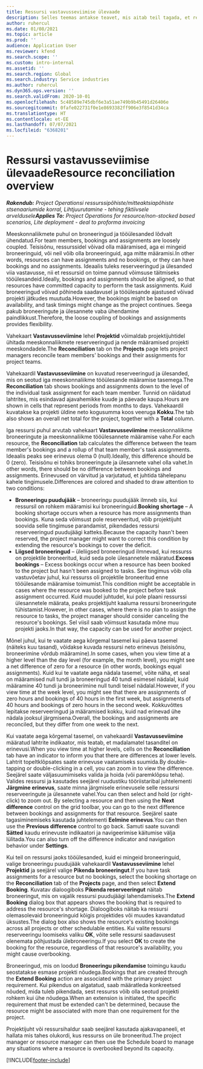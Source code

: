 ```yaml
---
title: Ressursi vastavusseviimise ülevaade
description: Selles teemas antakse teavet, mis aitab teil tagada, et ressursside broneeringud ja projektidele määramised on joondatud.
author: ruhercul
ms.date: 01/08/2021
ms.topic: article
ms.prod: ''
audience: Application User
ms.reviewer: kfend
ms.search.scope: ''
ms.custom: intro-internal
ms.assetid: ''
ms.search.region: Global
ms.search.industry: Service industries
ms.author: ruhercul
ms.dyn365.ops.version: ''
ms.search.validFrom: 2020-10-01
ms.openlocfilehash: 5c48589e745dbf6e3a51ae749b9b45491d26406e
ms.sourcegitcommit: 0fafe022731f0e1e8693382ff906e3f8541d34ca
ms.translationtype: HT
ms.contentlocale: et-EE
ms.lasthandoff: 07/07/2021
ms.locfileid: "6368201"
---
```

# <a name="resource-reconciliation-overview"></a><span data-ttu-id="937dd-103">Ressursi vastavusseviimise ülevaade</span><span class="sxs-lookup"><span data-stu-id="937dd-103">Resource reconciliation overview</span></span>

<span data-ttu-id="937dd-104">_**Rakendub:** Project Operationsi ressurssipõhiste/mitteaktsiapõhiste stsenaariumide korral,  Lihtjuurutamine - tehing fiktiivsele arveldusele_</span><span class="sxs-lookup"><span data-stu-id="937dd-104">_**Applies To:** Project Operations for resource/non-stocked based scenarios, Lite deployment - deal to proforma invoicing_</span></span>

<span data-ttu-id="937dd-105">Meeskonnaliikmete puhul on broneeringud ja tööülesanded lõdvalt ühendatud.</span><span class="sxs-lookup"><span data-stu-id="937dd-105">For team members, bookings and assignments are loosely coupled.</span></span> <span data-ttu-id="937dd-106">Teisisõnu, ressurssidel võivad olla määramised, aga ei mingeid broneeringuid, või neil võib olla broneeringuid, aga mitte määramisi.</span><span class="sxs-lookup"><span data-stu-id="937dd-106">In other words, resources can have assignments and no bookings, or they can have bookings and no assignments.</span></span> <span data-ttu-id="937dd-107">Ideaalis tuleks reserveeringud ja ülesanded viia vastavusse, nii et ressursid on toime pannud võimsuse täitmiseks tööülesandeid.</span><span class="sxs-lookup"><span data-stu-id="937dd-107">Ideally, bookings and assignments should be aligned, so that resources have committed capacity to perform the task assignments.</span></span> <span data-ttu-id="937dd-108">Kuid broneeringud võivad põhineda saadavusel ja tööülesande ajastused võivad projekti jätkudes muutuda.</span><span class="sxs-lookup"><span data-stu-id="937dd-108">However, the bookings might be based on availability, and task timings might change as the project continues.</span></span> <span data-ttu-id="937dd-109">Seega pakub broneeringute ja ülesannete vaba ühendamine paindlikkust.</span><span class="sxs-lookup"><span data-stu-id="937dd-109">Therefore, the loose coupling of bookings and assignments provides flexibility.</span></span>

<span data-ttu-id="937dd-110">Vahekaart **Vastavusseviimine** lehel **Projektid** võimaldab projektijuhtidel ühitada meeskonnaliikmete reserveeringud ja nende määramised projekti meeskondadele.</span><span class="sxs-lookup"><span data-stu-id="937dd-110">The **Reconciliation** tab on the **Projects** page lets project managers reconcile team members' bookings and their assignments for project teams.</span></span>

<span data-ttu-id="937dd-111">Vahekaardil **Vastavusseviimine** on kuvatud reserveeringud ja ülesanded, mis on seotud iga meeskonnaliikme tööülesande määramise tasemega.</span><span class="sxs-lookup"><span data-stu-id="937dd-111">The **Reconciliation** tab shows bookings and assignments down to the level of the individual task assignment for each team member.</span></span> <span data-ttu-id="937dd-112">Tunnid on näidatud lahtrites, mis esindavad ajavahemikke kuude ja päevade kaupa.</span><span class="sxs-lookup"><span data-stu-id="937dd-112">Hours are shown in cells that represent periods from months to days.</span></span> <span data-ttu-id="937dd-113">Vahekaardil kuvatakse ka projekti üldine neto kogusumma koos veeruga **Kokku**.</span><span class="sxs-lookup"><span data-stu-id="937dd-113">The tab also shows an overall net total for the project, together with a **Total** column.</span></span>

<span data-ttu-id="937dd-114">Iga ressursi puhul arvutab vahekaart **Vastavusseviimine** meeskonnaliikme broneeringute ja meeskonnaliikme tööülesannete määramise vahe.</span><span class="sxs-lookup"><span data-stu-id="937dd-114">For each resource, the **Reconciliation** tab calculates the difference between the team member's bookings and a rollup of that team member's task assignments.</span></span> <span data-ttu-id="937dd-115">Ideaalis peaks see erinevus olema 0 (null).</span><span class="sxs-lookup"><span data-stu-id="937dd-115">Ideally, this difference should be 0 (zero).</span></span> <span data-ttu-id="937dd-116">Teisisõnu ei tohiks broneeringute ja ülesannete vahel olla vahet.</span><span class="sxs-lookup"><span data-stu-id="937dd-116">In other words, there should be no difference between bookings and assignments.</span></span> <span data-ttu-id="937dd-117">Erinevused on värvitud ja varjutatud, et juhtida tähelepanu kahele tingimusele.</span><span class="sxs-lookup"><span data-stu-id="937dd-117">Differences are colored and shaded to draw attention to two conditions:</span></span>

- <span data-ttu-id="937dd-118">**Broneeringu puudujääk** – broneeringu puudujääk ilmneb siis, kui ressursil on rohkem määramisi kui broneeringuid.</span><span class="sxs-lookup"><span data-stu-id="937dd-118">**Booking shortage** – A booking shortage occurs when a resource has more assignments than bookings.</span></span> <span data-ttu-id="937dd-119">Kuna seda võimsust pole reserveeritud, võib projektijuht soovida selle tingimuse parandamist, pikendades ressursi reserveeringud puudujäägi katteks.</span><span class="sxs-lookup"><span data-stu-id="937dd-119">Because the capacity hasn't been reserved, the project manager might want to correct this condition by extending the resource's bookings to cover the deficit.</span></span>
- <span data-ttu-id="937dd-120">**Liigsed broneeringud** – üleliigsed broneeringud ilmnevad, kui ressurss on projektile broneeritud, kuid seda pole ülesannetele määratud.</span><span class="sxs-lookup"><span data-stu-id="937dd-120">**Excess bookings** – Excess bookings occur when a resource has been booked to the project but hasn't been assigned to tasks.</span></span> <span data-ttu-id="937dd-121">See tingimus võib olla vastuvõetav juhul, kui ressurss oli projektile broneeritud enne tööülesande määramise toimumist.</span><span class="sxs-lookup"><span data-stu-id="937dd-121">This condition might be acceptable in cases where the resource was booked to the project before task assignment occurred.</span></span> <span data-ttu-id="937dd-122">Kuid muudel juhtudel, kui pole plaani ressurssi ülesannetele määrata, peaks projektijuht kaaluma ressursi broneeringute tühistamist.</span><span class="sxs-lookup"><span data-stu-id="937dd-122">However, in other cases, where there is no plan to assign the resource to tasks, the project manager should consider canceling the resource's bookings.</span></span> <span data-ttu-id="937dd-123">Sel viisil saab võimsust kasutada mõne muu projekti jaoks.</span><span class="sxs-lookup"><span data-stu-id="937dd-123">In that way, the capacity can be used for another project.</span></span>

<span data-ttu-id="937dd-124">Mõnel juhul, kui te vaatate aega kõrgemal tasemel kui päeva tasemel (näiteks kuu tasand), võidakse kuvada ressursi neto erinevus (teisisõnu, broneerimine võrdub määramine).</span><span class="sxs-lookup"><span data-stu-id="937dd-124">In some cases, when you view time at a higher level than the day level (for example, the month level), you might see a net difference of zero for a resource (in other words, bookings equal assignments).</span></span> <span data-ttu-id="937dd-125">Kuid kui te vaatate aega nädala tasemel, võite näha, et seal on määramised null tundi ja broneeringud 40 tundi esimesel nädalal, kuid määramine 40 tundi ja broneerimine null tundi teisel nädalal.</span><span class="sxs-lookup"><span data-stu-id="937dd-125">However, if you view time at the week level, you might see that there are assignments of zero hours and bookings of 40 hours in the first week, but assignments of 40 hours and bookings of zero hours in the second week.</span></span> <span data-ttu-id="937dd-126">Kokkuvõttes lepitakse reserveeringud ja määramised kokku, kuid nad erinevad ühe nädala jooksul järgmisena.</span><span class="sxs-lookup"><span data-stu-id="937dd-126">Overall, the bookings and assignments are reconciled, but they differ from one week to the next.</span></span>

<span data-ttu-id="937dd-127">Kui vaatate aega kõrgemal tasemel, on vahekaardil **Vastavusseviimine** määratud lahtrite indikaator, mis teatab, et madalamatel tasanditel on erinevusi.</span><span class="sxs-lookup"><span data-stu-id="937dd-127">When you view time at higher levels, cells on the **Reconciliation** tab have an indicator to inform you that there are differences at lower levels.</span></span> <span data-ttu-id="937dd-128">Lahtrit topeltklõpsates saate erinevuse vaatamiseks suumida.</span><span class="sxs-lookup"><span data-stu-id="937dd-128">By double-tapping or double-clicking in a cell, you can zoom in to view the difference.</span></span> <span data-ttu-id="937dd-129">Seejärel saate väljasuumimiseks valida ja hoida (või paremklõpsu teha). Valides ressursi ja kasutades seejärel ruudustiku tööriistaribal juhtelementi **Järgmine erinevus**, saate minna järgmisele erinevusele selle ressursi reserveeringute ja ülesannete vahel.</span><span class="sxs-lookup"><span data-stu-id="937dd-129">You can then select and hold (or right-click) to zoom out. By selecting a resource and then using the **Next difference** control on the grid toolbar, you can go to the next difference between bookings and assignments for that resource.</span></span> <span data-ttu-id="937dd-130">Seejärel saate tagasiminemiseks kasutada juhtelementi **Eelmine erinevus**.</span><span class="sxs-lookup"><span data-stu-id="937dd-130">You can then use the **Previous difference** control to go back.</span></span> <span data-ttu-id="937dd-131">Samuti saate suvandi **Sätted** kaudu erinevuste indikaatori ja navigeerimise käitumise välja lülitada.</span><span class="sxs-lookup"><span data-stu-id="937dd-131">You can also turn off the difference indicator and navigation behavior under **Settings**.</span></span>

<span data-ttu-id="937dd-132">Kui teil on ressursi jaoks tööülesanded, kuid ei mingeid broneeringuid, valige broneeringu puudujääk vahekaardil **Vastavusseviimine** lehel **Projektid** ja seejärel valige **Pikenda broneeringut**.</span><span class="sxs-lookup"><span data-stu-id="937dd-132">If you have task assignments for a resource but no bookings, select the booking shortage on the **Reconciliation** tab of the **Projects** page, and then select **Extend Booking**.</span></span> <span data-ttu-id="937dd-133">Kuvatav dialoogiboks **Pikenda reserveeringut** näitab broneeringut, mis on vajalik ressursi puudujäägi lahendamiseks.</span><span class="sxs-lookup"><span data-stu-id="937dd-133">The **Extend Booking** dialog box that appears shows the booking that is required to address the resource's shortage.</span></span> <span data-ttu-id="937dd-134">Dialoogiboks näitab ka ressursi olemasolevaid broneeringuid kõigis projektides või muudes kavandatud üksustes.</span><span class="sxs-lookup"><span data-stu-id="937dd-134">The dialog box also shows the resource's existing bookings across all projects or other schedulable entities.</span></span> <span data-ttu-id="937dd-135">Kui valite ressursi reserveeringu loomiseks valiku **OK**, võite selle ressursi saadavusest olenemata põhjustada ülebroneeringu.</span><span class="sxs-lookup"><span data-stu-id="937dd-135">If you select **OK** to create the booking for the resource, regardless of that resource's availability, you might cause overbooking.</span></span>

<span data-ttu-id="937dd-136">Broneeringud, mis on loodud **Broneeringu pikendamise** toimingu kaudu seostatakse esmase projekti nõudega.</span><span class="sxs-lookup"><span data-stu-id="937dd-136">Bookings that are created through the **Extend Booking** action are associated with the primary project requirement.</span></span> <span data-ttu-id="937dd-137">Kui pikendus on algatatud, saab määratleda konkreetsed nõuded, mida tuleb pikendada, sest ressurss võib olla seotud projekti rohkem kui ühe nõudega.</span><span class="sxs-lookup"><span data-stu-id="937dd-137">When an extension is initiated, the specific requirement that must be extended can't be determined, because the resource might be associated with more than one requirement for the project.</span></span>

<span data-ttu-id="937dd-138">Projektijuht või ressursihaldur saab seejärel kasutada ajakavapaneeli, et hallata mis tahes olukordi, kus ressurss on üle broneeritud.</span><span class="sxs-lookup"><span data-stu-id="937dd-138">The project manager or resource manager can then use the Schedule board to manage any situations where a resource is overbooked beyond its capacity.</span></span>


[!INCLUDE[footer-include](../includes/footer-banner.md)]